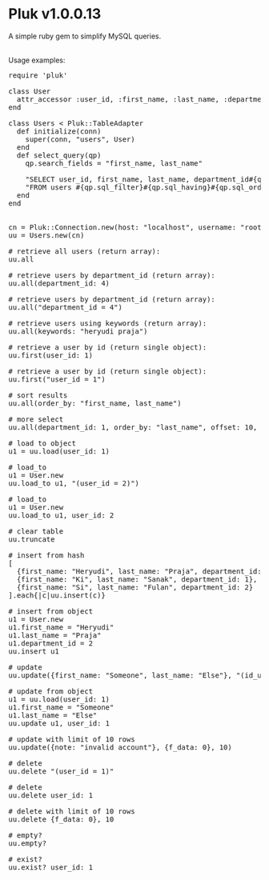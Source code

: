 <html>
<body>
  <h1>Pluk v1.0.0.13</h1>
  
  A simple ruby gem to simplify MySQL queries.<br/><br/>
  
  Usage examples:<br/>
  <pre>
require 'pluk'

class User
  attr_accessor :user_id, :first_name, :last_name, :department_id
end

class Users < Pluk::TableAdapter
  def initialize(conn)
    super(conn, "users", User)
  end
  def select_query(qp)
    qp.search_fields = "first_name, last_name"
    
    "SELECT user_id, first_name, last_name, department_id#{qp.sql_search_fields} " \
    "FROM users #{qp.sql_filter}#{qp.sql_having}#{qp.sql_order_by}#{qp.sql_limit}"
  end
end


cn = Pluk::Connection.new(host: "localhost", username: "root", password: "", database: "pluk-test")
uu = Users.new(cn)

# retrieve all users (return array):
uu.all

# retrieve users by department_id (return array):
uu.all(department_id: 4)

# retrieve users by department_id (return array):
uu.all("department_id = 4")

# retrieve users using keywords (return array):
uu.all(keywords: "heryudi praja")

# retrieve a user by id (return single object):
uu.first(user_id: 1)

# retrieve a user by id (return single object):
uu.first("user_id = 1")

# sort results
uu.all(order_by: "first_name, last_name")

# more select
uu.all(department_id: 1, order_by: "last_name", offset: 10, limit: 20, keywords: "yudi")

# load to object
u1 = uu.load(user_id: 1)

# load_to
u1 = User.new
uu.load_to u1, "(user_id = 2)")

# load_to
u1 = User.new
uu.load_to u1, user_id: 2

# clear table
uu.truncate

# insert from hash
[
  {first_name: "Heryudi", last_name: "Praja", department_id: 1}, 
  {first_name: "Ki", last_name: "Sanak", department_id: 1}, 
  {first_name: "Si", last_name: "Fulan", department_id: 2}
].each{|c|uu.insert(c)}

# insert from object
u1 = User.new
u1.first_name = "Heryudi"
u1.last_name = "Praja"
u1.department_id = 2
uu.insert u1

# update
uu.update({first_name: "Someone", last_name: "Else"}, "(id_user = 1)")

# update from object
u1 = uu.load(user_id: 1)
u1.first_name = "Someone"
u1.last_name = "Else"
uu.update u1, user_id: 1

# update with limit of 10 rows
uu.update({note: "invalid account"}, {f_data: 0}, 10)

# delete
uu.delete "(user_id = 1)"

# delete
uu.delete user_id: 1

# delete with limit of 10 rows
uu.delete {f_data: 0}, 10

# empty?
uu.empty?

# exist?
uu.exist? user_id: 1
  </pre>
</body>
</html>
